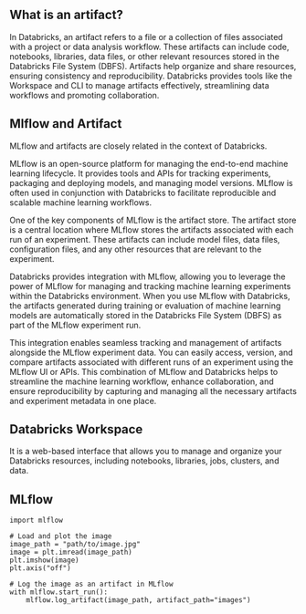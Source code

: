 ## What is an artifact? 

In Databricks, an artifact refers to a file or a collection of files associated with a project or data analysis workflow. These artifacts can include code, notebooks, libraries, data files, or other relevant resources stored in the Databricks File System (DBFS). Artifacts help organize and share resources, ensuring consistency and reproducibility. Databricks provides tools like the Workspace and CLI to manage artifacts effectively, streamlining data workflows and promoting collaboration.

## Mlflow and Artifact
MLflow and artifacts are closely related in the context of Databricks.

MLflow is an open-source platform for managing the end-to-end machine learning lifecycle. It provides tools and APIs for tracking experiments, packaging and deploying models, and managing model versions. MLflow is often used in conjunction with Databricks to facilitate reproducible and scalable machine learning workflows.

One of the key components of MLflow is the artifact store. The artifact store is a central location where MLflow stores the artifacts associated with each run of an experiment. These artifacts can include model files, data files, configuration files, and any other resources that are relevant to the experiment.

Databricks provides integration with MLflow, allowing you to leverage the power of MLflow for managing and tracking machine learning experiments within the Databricks environment. When you use MLflow with Databricks, the artifacts generated during training or evaluation of machine learning models are automatically stored in the Databricks File System (DBFS) as part of the MLflow experiment run.

This integration enables seamless tracking and management of artifacts alongside the MLflow experiment data. You can easily access, version, and compare artifacts associated with different runs of an experiment using the MLflow UI or APIs. This combination of MLflow and Databricks helps to streamline the machine learning workflow, enhance collaboration, and ensure reproducibility by capturing and managing all the necessary artifacts and experiment metadata in one place.

## Databricks Workspace

It is a web-based interface that allows you to manage and organize your Databricks resources, including notebooks, libraries, jobs, clusters, and data.
## MLflow

```import matplotlib.pyplot as plt
import mlflow

# Load and plot the image
image_path = "path/to/image.jpg"
image = plt.imread(image_path)
plt.imshow(image)
plt.axis("off")

# Log the image as an artifact in MLflow
with mlflow.start_run():
    mlflow.log_artifact(image_path, artifact_path="images")

